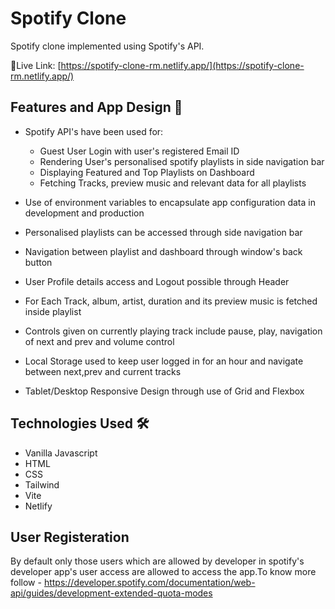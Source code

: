 # Spotify Clone

Spotify clone implemented using Spotify's API. 

🔗Live Link: [https://spotify-clone-rm.netlify.app/](https://spotify-clone-rm.netlify.app/)

## Features and App Design 💫

- Spotify API's have been used for:
  - Guest User Login with user's registered Email ID
  - Rendering User's personalised spotify playlists in side navigation bar
  - Displaying Featured and Top Playlists on Dashboard
  - Fetching Tracks, preview music and relevant data for all playlists
  
- Use of environment variables to encapsulate app configuration data in development and production
- Personalised playlists can be accessed through side navigation bar
- Navigation between playlist and dashboard through window's back button
- User Profile details access and Logout possible through Header
- For Each Track, album, artist, duration and its preview music is fetched inside playlist
- Controls given on currently playing track include pause, play, navigation of next and prev and volume control
- Local Storage used to keep user logged in for an hour and navigate between next,prev and current tracks
- Tablet/Desktop Responsive Design through use of Grid and Flexbox

## Technologies Used 🛠️
- Vanilla Javascript
- HTML
- CSS
- Tailwind
- Vite
- Netlify

## User Registeration
By default only those users which are allowed by developer in spotify's developer app's user access are allowed to access the app.To know more follow - https://developer.spotify.com/documentation/web-api/guides/development-extended-quota-modes
